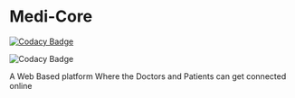 # Medi-Core

[![Codacy Badge](https://api.codacy.com/project/badge/Grade/2559fcb6c57c4059b40244f07c83aecb)](https://app.codacy.com/app/shehand/Medi-Core?utm_source=github.com&utm_medium=referral&utm_content=shehand/Medi-Core&utm_campaign=Badge_Grade_Dashboard)

![Codacy Badge](https://api.codacy.com/project/badge/Grade/b94b1fe2ac724e8083f8237de3473c8a)

A Web Based platform Where the Doctors and Patients can get connected online
